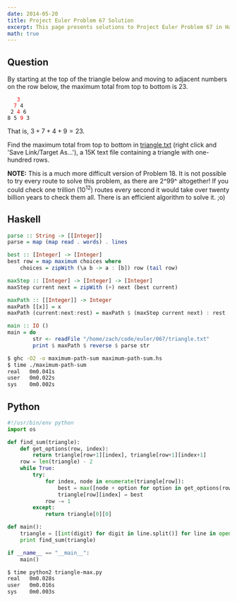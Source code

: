 ```yaml
---
date: 2014-05-20
title: Project Euler Problem 67 Solution
excerpt: This page presents solutions to Project Euler Problem 67 in Haskell and Python.
math: true
---
```



## Question

By starting at the top of the triangle below and moving to adjacent
numbers on the row below, the maximum total from top to bottom is 23.

<pre><code>   <span style="color:#FF0000;">3</span>
  <span style="color:#FF0000;">7</span> 4
 2 <span style="color:#FF0000;">4</span> 6
8 5 <span style="color:#FF0000;">9</span> 3
</code></pre>

That is, $3 + 7 + 4 + 9 = 23$.

Find the maximum total from top to bottom in [triangle.txt][] (right
click and 'Save Link/Target As...'), a 15K text file containing a
triangle with one-hundred rows.

**NOTE:** This is a much more difficult version of Problem 18. It is not
possible to try every route to solve this problem, as there are 2^99^
altogether! If you could check one trillion ($10^{12}$) routes every
second it would take over twenty billion years to check them all. There
is an efficient algorithm to solve it. ;o)

  [triangle.txt]: http://projecteuler.net/project/triangle.txt






## Haskell

```haskell
parse :: String -> [[Integer]]
parse = map (map read . words) . lines

best :: [Integer] -> [Integer]
best row = map maximum choices where
    choices = zipWith (\a b -> a : [b]) row (tail row)

maxStep :: [Integer] -> [Integer] -> [Integer]
maxStep current next = zipWith (+) next (best current)

maxPath :: [[Integer]] -> Integer
maxPath [[x]] = x
maxPath (current:next:rest) = maxPath $ (maxStep current next) : rest

main :: IO ()
main = do
        str <- readFile "/home/zach/code/euler/067/triangle.txt"
        print $ maxPath $ reverse $ parse str

```


```bash
$ ghc -O2 -o maximum-path-sum maximum-path-sum.hs
$ time ./maximum-path-sum
real   0m0.041s
user   0m0.022s
sys    0m0.002s
```



## Python

```python
#!/usr/bin/env python
import os

def find_sum(triangle):
    def get_options(row, index):
        return triangle[row+1][index], triangle[row+1][index+1]
    row = len(triangle) - 2
    while True:
        try:
            for index, node in enumerate(triangle[row]):
                best = max([node + option for option in get_options(row, index)])
                triangle[row][index] = best
            row -= 1
        except:
            return triangle[0][0]

def main():
    triangle = [[int(digit) for digit in line.split()] for line in open(os.path.join(os.path.dirname(__file__), 'triangle.txt')).readlines()]
    print find_sum(triangle)

if __name__ == "__main__":
    main()
```


```bash
$ time python2 triangle-max.py
real   0m0.028s
user   0m0.016s
sys    0m0.003s
```


